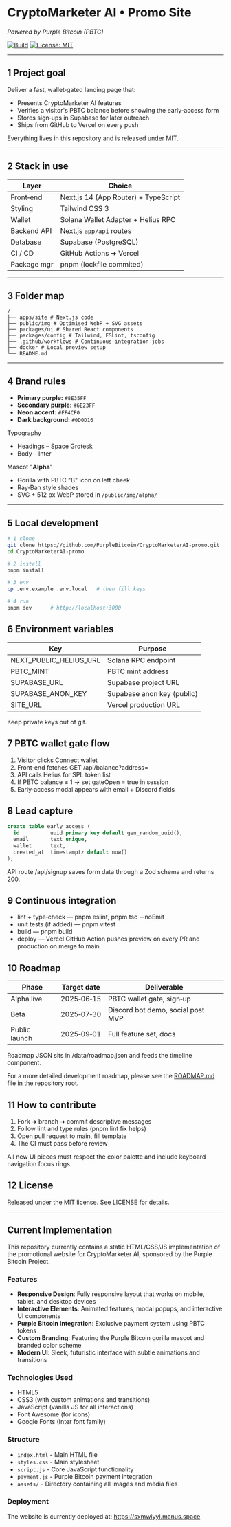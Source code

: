 # CryptoMarketer AI • Promo Site  
*Powered by Purple Bitcoin (PBTC)*  

[![Build](https://github.com/PurpleBitcoin/CryptoMarketerAI‑promo/actions/workflows/ci.yml/badge.svg)](https://github.com/PurpleBitcoin/CryptoMarketerAI‑promo/actions/workflows/ci.yml)
[![License: MIT](https://img.shields.io/badge/License-MIT-yellow.svg)](LICENSE)

---

## 1 Project goal  
Deliver a fast, wallet‑gated landing page that:

* Presents CryptoMarketer AI features  
* Verifies a visitor's PBTC balance before showing the early‑access form  
* Stores sign‑ups in Supabase for later outreach  
* Ships from GitHub to Vercel on every push  

Everything lives in this repository and is released under MIT.

---

## 2 Stack in use

| Layer          | Choice                                       |
|----------------|----------------------------------------------|
| Front‑end      | Next.js 14 (App Router) + TypeScript         |
| Styling        | Tailwind CSS 3                                |
| Wallet         | Solana Wallet Adapter + Helius RPC           |
| Backend API    | Next.js `app/api` routes                      |
| Database       | Supabase (PostgreSQL)                         |
| CI / CD        | GitHub Actions ➜ Vercel                      |
| Package mgr    | pnpm (lockfile commited)                     |

---

## 3 Folder map
```
/
├── apps/site # Next.js code
├── public/img # Optimised WebP + SVG assets
├── packages/ui # Shared React components
├── packages/config # Tailwind, ESLint, tsconfig
├── .github/workflows # Continuous‑integration jobs
├── docker # Local preview setup
└── README.md
```

---

## 4 Brand rules
* **Primary purple:** `#8E35FF`  
* **Secondary purple:** `#6E23FF`  
* **Neon accent:** `#FF4CF0`  
* **Dark background:** `#0D0D16`  

Typography  
* Headings – Space Grotesk  
* Body – Inter  

Mascot "**Alpha**"  
* Gorilla with PBTC "B" icon on left cheek  
* Ray‑Ban style shades  
* SVG + 512 px WebP stored in `/public/img/alpha/`  

---

## 5 Local development

```bash
# 1 clone
git clone https://github.com/PurpleBitcoin/CryptoMarketerAI‑promo.git
cd CryptoMarketerAI‑promo

# 2 install
pnpm install

# 3 env  
cp .env.example .env.local   # then fill keys

# 4 run
pnpm dev      # http://localhost:3000
```

## 6 Environment variables
| Key | Purpose |
|-----|---------|
| NEXT_PUBLIC_HELIUS_URL | Solana RPC endpoint |
| PBTC_MINT | PBTC mint address |
| SUPABASE_URL | Supabase project URL |
| SUPABASE_ANON_KEY | Supabase anon key (public) |
| SITE_URL | Vercel production URL |

Keep private keys out of git.

## 7 PBTC wallet gate flow
1. Visitor clicks Connect wallet
2. Front‑end fetches GET /api/balance?address=<pubkey>
3. API calls Helius for SPL token list
4. If PBTC balance ≥ 1 → set gateOpen = true in session
5. Early‑access modal appears with email + Discord fields

## 8 Lead capture
```sql
create table early_access (
  id          uuid primary key default gen_random_uuid(),
  email       text unique,
  wallet      text,
  created_at  timestamptz default now()
);
```
API route /api/signup saves form data through a Zod schema and returns 200.

## 9 Continuous integration
- lint + type‑check — pnpm eslint, pnpm tsc --noEmit
- unit tests (if added) — pnpm vitest
- build — pnpm build
- deploy — Vercel GitHub Action pushes preview on every PR and production on merge to main.

## 10 Roadmap
| Phase | Target date | Deliverable |
|-------|-------------|-------------|
| Alpha live | 2025‑06‑15 | PBTC wallet gate, sign‑up |
| Beta | 2025‑07‑30 | Discord bot demo, social post MVP |
| Public launch | 2025‑09‑01 | Full feature set, docs |

Roadmap JSON sits in /data/roadmap.json and feeds the timeline component.

For a more detailed development roadmap, please see the [ROADMAP.md](ROADMAP.md) file in the repository root.

## 11 How to contribute
1. Fork ➜ branch ➜ commit descriptive messages
2. Follow lint and type rules (pnpm lint fix helps)
3. Open pull request to main, fill template
4. The CI must pass before review

All new UI pieces must respect the color palette and include keyboard navigation focus rings.

## 12 License
Released under the MIT license.
See LICENSE for details.

---

## Current Implementation

This repository currently contains a static HTML/CSS/JS implementation of the promotional website for CryptoMarketer AI, sponsored by the Purple Bitcoin Project.

### Features

- **Responsive Design**: Fully responsive layout that works on mobile, tablet, and desktop devices
- **Interactive Elements**: Animated features, modal popups, and interactive UI components
- **Purple Bitcoin Integration**: Exclusive payment system using PBTC tokens
- **Custom Branding**: Featuring the Purple Bitcoin gorilla mascot and branded color scheme
- **Modern UI**: Sleek, futuristic interface with subtle animations and transitions

### Technologies Used

- HTML5
- CSS3 (with custom animations and transitions)
- JavaScript (vanilla JS for all interactions)
- Font Awesome (for icons)
- Google Fonts (Inter font family)

### Structure

- `index.html` - Main HTML file
- `styles.css` - Main stylesheet
- `script.js` - Core JavaScript functionality
- `payment.js` - Purple Bitcoin payment integration
- `assets/` - Directory containing all images and media files

### Deployment

The website is currently deployed at: https://sxmwiyyl.manus.space
